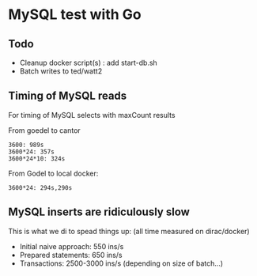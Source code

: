 # MySQL test with Go

## Todo

- Cleanup docker script(s) : add start-db.sh
- Batch writes to ted/watt2


## Timing of MySQL reads
For timing of MySQL selects with maxCount results

From goedel to cantor

	3600: 989s
	3600*24: 357s
	3600*24*10: 324s

From Godel to local docker:

	3600*24: 294s,290s


## MySQL inserts are ridiculously slow
This is what we di to spead things up:
(all time measured on dirac/docker)

- Initial naive approach: 550 ins/s
- Prepared statements: 650 ins/s
- Transactions: 2500-3000 ins/s (depending on size of batch...)

